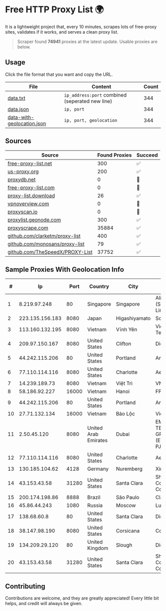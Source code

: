 
# Free HTTP Proxy List 🌍

It is a lightweight project that, every 10 minutes, scrapes lots of free-proxy sites, validates if it works, and serves a clean proxy list.


> Scraper found **74941** proxies at the latest update. Usable proxies are below.

## Usage

Click the file format that you want and copy the URL.


|File|Content|Count|
|----|-------|-----|
|[data.txt](https://raw.githubusercontent.com/themiralay/Proxy-List-World/master/data.txt)|`ip_address:port` combined (seperated new line)|344|
|[data.json](https://raw.githubusercontent.com/themiralay/Proxy-List-World/master/data.json)|`ip, port`|344|
|[data-with-geolocation.json](https://raw.githubusercontent.com/themiralay/Proxy-List-World/master/data-with-geolocation.json)|`ip, port, geolocation`|344|

## Sources

|Source|Found Proxies|Succeed|
|------|-------------|-------|
|[free-proxy-list.net](https://free-proxy-list.net)|300|✅|
|[us-proxy.org](https://www.us-proxy.org)|200|✅|
|[proxydb.net](http://proxydb.net)|0|🚫|
|[free-proxy-list.com](https://free-proxy-list.com/?page=&port=&type%5B%5D=http&type%5B%5D=https&up_time=0&search=Search)|0|🚫|
|[proxy-list.download](https://www.proxy-list.download/HTTP)|26|✅|
|[vpnoverview.com](https://vpnoverview.com/privacy/anonymous-browsing/free-proxy-servers)|0|🚫|
|[proxyscan.io](https://www.proxyscan.io)|0|🚫|
|[proxylist.geonode.com](https://proxylist.geonode.com/api/proxy-list?limit=300&page=1&sort_by=lastChecked&sort_type=desc&protocols=http,https)|300|✅|
|[proxyscrape.com](https://api.proxyscrape.com/v2/?request=displayproxies&protocol=http&timeout=10000&country=all&ssl=all&anonymity=all)|35884|✅|
|[github.com/clarketm/proxy-list](https://raw.githubusercontent.com/clarketm/proxy-list/master/proxy-list-raw.txt)|400|✅|
|[github.com/monosans/proxy-list](https://raw.githubusercontent.com/monosans/proxy-list/main/proxies/http.txt)|79|✅|
|[github.com/TheSpeedX/PROXY-List](https://raw.githubusercontent.com/TheSpeedX/PROXY-List/master/http.txt)|37752|✅|


## Sample Proxies With Geolocation Info

|#|Ip|Port|Country|City|Internet Service Provider|
|-|--|----|-------|----|-------------------------|
|1|8.219.97.248|80|Singapore|Singapore|Alibaba Cloud (Singapore) Private Limited|
|2|223.135.156.183|8080|Japan|Higashiyamato|So-net Corporation|
|3|113.160.132.195|8080|Vietnam|Vĩnh Yên|VietNam Post and Telecom Corporation|
|4|209.97.150.167|8080|United States|Clifton|DigitalOcean, LLC|
|5|44.242.115.206|80|United States|Portland|Amazon.com, Inc.|
|6|77.110.114.116|8080|United States|Charlotte|Aeza International LTD|
|7|14.239.189.73|8080|Vietnam|Việt Trì|VNPT|
|8|58.186.92.227|16000|Vietnam|Hanoi|FPT Telecom Company|
|9|44.242.115.206|80|United States|Portland|Amazon.com, Inc.|
|10|27.71.132.134|16000|Vietnam|Bảo Lộc|Viettel Group|
|11|2.50.45.120|8080|United Arab Emirates|Dubai|EMIRATES TELECOMMUNICATIONS GROUP COMPANY (ETISALAT GROUP) PJSC|
|12|77.110.114.116|8080|United States|Charlotte|Aeza International LTD|
|13|130.185.104.62|4128|Germany|Nuremberg|Xirra GmbH|
|14|43.153.43.58|31280|United States|Santa Clara|Shenzhen Tencent Computer Systems Company Limited|
|15|200.174.198.86|8888|Brazil|São Paulo|Claro S.A|
|16|45.86.44.243|1080|Russia|Moscow|Lutacom LLC|
|17|138.68.60.8|80|United States|Santa Clara|DigitalOcean, LLC|
|18|38.147.98.190|8080|United States|Corsicana|Corsicana ISD|
|19|134.209.29.120|80|United Kingdom|Slough|DigitalOcean, LLC|
|20|43.153.43.58|31280|United States|Santa Clara|Shenzhen Tencent Computer Systems Company Limited|



## Contributing

Contributions are welcome, and they are greatly appreciated! Every
little bit helps, and credit will always be given.


